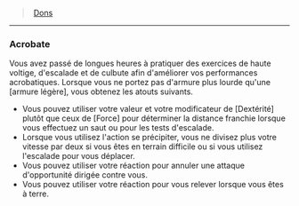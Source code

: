﻿> [Dons](hd_feats.md)

---

### Acrobate

Vous avez passé de longues heures à pratiquer des exercices de haute voltige, d'escalade et de culbute afin d'améliorer vos performances acrobatiques. Lorsque vous ne portez pas d'armure plus lourde qu'une [armure légère], vous obtenez les atouts suivants.

* Vous pouvez utiliser votre valeur et votre modificateur de [Dextérité] plutôt que ceux de [Force] pour déterminer la distance franchie lorsque vous effectuez un saut ou pour les tests d'escalade.
* Lorsque vous utilisez l'action se précipiter, vous ne divisez plus votre vitesse par deux si vous êtes en terrain difficile ou si vous utilisez l'escalade pour vous déplacer.
* Vous pouvez utiliser votre réaction pour annuler une attaque d'opportunité dirigée contre vous.
* Vous pouvez utiliser votre réaction pour vous relever lorsque vous êtes à terre.

